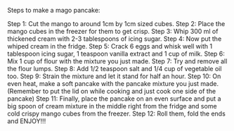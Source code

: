Steps to make a mago pancake:

Step 1: Cut the mango to around 1cm by 1cm sized cubes.
Step 2: Place the mango cubes in the freezer for them to get crisp.
Step 3: Whip 300 ml of thickened cream with 2-3 tablespoons of icing sugar.
Step 4: Now put the whiped cream in the fridge.
Step 5: Crack 6 eggs and whisk well with 1 tablespoon icing sugar, 1 teaspoon vanilla extract and 1 cup of milk.
Step 6: Mix 1 cup of flour with the mixture you just made.
Step 7: Try and remove all the flour lumps.
Step 8: Add 1/2 teaspoon salt and 1/4 cup of vegetable oil too.
Step 9: Strain the mixture and let it stand for half an hour.
Step 10: On even heat, make a soft pancake with the pancake mixture you just made.(Remember to put the lid on while cooking and just cook one side of the pancake)
Step 11: Finally, place the pancake on an even surface and put a big spoon of cream mixture in the middle right from the fridge and some cold crispy mango cubes from the freezer.
Step 12: Roll them, fold the ends and ENJOY!!!